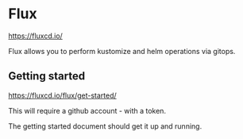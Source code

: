 # Flux

https://fluxcd.io/

Flux allows you to perform kustomize and helm operations via gitops.

## Getting started

https://fluxcd.io/flux/get-started/

This will require a github account - with a token.

The getting started document should get it up and running.
